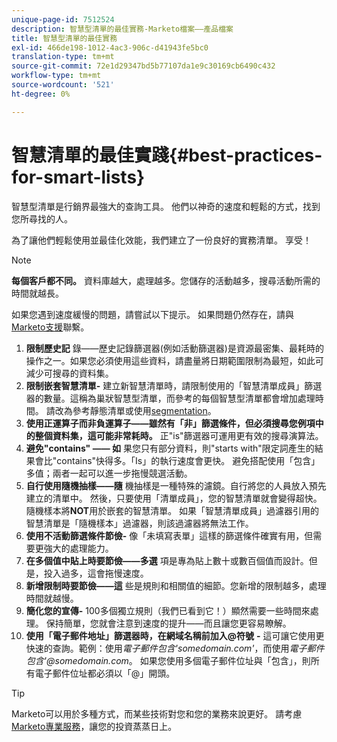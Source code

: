 ```yaml
---
unique-page-id: 7512524
description: 智慧型清單的最佳實務-Marketo檔案——產品檔案
title: 智慧型清單的最佳實務
exl-id: 466de198-1012-4ac3-906c-d41943fe5bc0
translation-type: tm+mt
source-git-commit: 72e1d29347bd5b77107da1e9c30169cb6490c432
workflow-type: tm+mt
source-wordcount: '521'
ht-degree: 0%

---
```


# 智慧清單的最佳實踐{#best-practices-for-smart-lists}

智慧型清單是行銷界最強大的查詢工具。 他們以神奇的速度和輕鬆的方式，找到您所尋找的人。

為了讓他們輕鬆使用並最佳化效能，我們建立了一份良好的實務清單。 享受！

>[!NOTE]
>
>**每個客戶都不同。** 資料庫越大，處理越多。您儲存的活動越多，搜尋活動所需的時間就越長。
>
>如果您遇到速度緩慢的問題，請嘗試以下提示。 如果問題仍然存在，請與[Marketo支援](https://nation.marketo.com/t5/Support/ct-p/Support)聯繫。

1. **限制歷史記** 錄——歷史記錄篩選器(例如活動篩選器)是資源最密集、最耗時的操作之一。如果您必須使用這些資料，請盡量將日期範圍限制為最短，如此可減少可搜尋的資料集。
1. **限制嵌套智慧清單-** 建立新智慧清單時，請限制使用的「智慧清單成員」篩選器的數量。這稱為巢狀智慧型清單，而參考的每個智慧型清單都會增加處理時間。 請改為參考靜態清單或使用[segmentation](/help/marketo/product-docs/personalization/segmentation-and-snippets/segmentation/create-a-segmentation.md)。
1. **使用正運算子而非負運算子——雖然有「非」篩選條件，但必須搜尋您例項中的整個資料集，這可能非常耗時。** 正&quot;is&quot;篩選器可運用更有效的搜尋演算法。
1. **避免&quot;contains&quot; —— 如** 果您只有部分資料，則&quot;starts with&quot;限定詞產生的結果會比&quot;contains&quot;快得多。「Is」的執行速度會更快。 避免搭配使用「包含」多值；兩者一起可以進一步拖慢競選活動。
1. **自行使用隨機抽樣——隨** 機抽樣是一種特殊的濾鏡。自行將您的人員放入預先建立的清單中。 然後，只要使用「清單成員」，您的智慧清單就會變得超快。 隨機樣本將&#x200B;**NOT**&#x200B;用於嵌套的智慧清單。 如果「智慧清單成員」過濾器引用的智慧清單是「隨機樣本」過濾器，則該過濾器將無法工作。
1. **使用不活動篩選條件節儉-** 像「未填寫表單」這樣的篩選條件確實有用，但需要更強大的處理能力。
1. **在多個值中貼上時要節儉——多選** 項是專為貼上數十或數百個值而設計。但是，投入過多，這會拖慢速度。
1. **新增限制時要節儉——這** 些是規則和相關值的細節。您新增的限制越多，處理時間就越慢。
1. **簡化您的宣傳-** 100多個獨立規則（我們已看到它！）顯然需要一些時間來處理。 保持簡單，您就會注意到速度的提升——而且讓您更容易瞭解。
1. **使用「電子郵件地址」篩選器時，在網域名稱前加入@符號** **-** 這可讓它使用更快速的查詢。範例：使用&#x200B;_電子郵件包含&#39;somedomain.com&#39;_，而使用&#x200B;_電子郵件包含&#39;@somedomain.com_。 如果您使用多個電子郵件位址與「包含」，則所有電子郵件位址都必須以「@」開頭。

>[!TIP]
>
>Marketo可以用於多種方式，而某些技術對您和您的業務來說更好。 請考慮[Marketo專業服務](https://pages2.marketo.com/72-hour-survival-guide.html)，讓您的投資蒸蒸日上。
